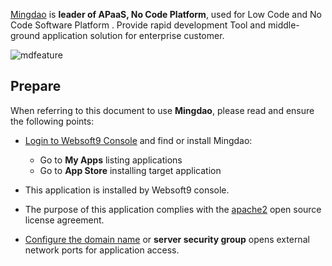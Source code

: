 [Mingdao](https://www.mingdao.com/) is **leader of APaaS, No Code Platform**, used for Low Code and No Code Software Platform . Provide rapid development Tool and middle-ground application solution for enterprise customer.


![mdfeature](https://libs.websoft9.com/Websoft9/DocsPicture/zh/mingdao/mingdao-tables-websoft9.jpg)


## Prepare

When referring to this document to use **Mingdao**, please read and ensure the following points:

- [Login to Websoft9 Console](./login-console) and find or install Mingdao:
  - Go to **My Apps** listing applications 
  - Go to **App Store** installing target application

- This application is installed by Websoft9 console.


- The purpose of this application complies with the [apache2](https://opensource.org/licenses/Apache-2.0) open source license agreement.


- [Configure the domain name](./domain-set) or **server security group** opens external network ports for application access.